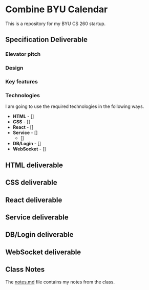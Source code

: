 # Combine BYU Calendar
This is a repository for my BYU CS 260 startup.

## Specification Deliverable
### Elevator pitch
### Design
### Key features

### Technologies
I am going to use the required technologies in the following ways.

- **HTML** - []
- **CSS** - []
- **React** - []
- **Service** - []
    - []
- **DB/Login** - []
- **WebSocket** - []

## HTML deliverable
## CSS deliverable
## React deliverable
## Service deliverable
## DB/Login deliverable
## WebSocket deliverable

## Class Notes
The [notes.md](notes.md) file contains my notes from the class.
